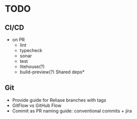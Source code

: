 # TODO

## CI/CD
  - on PR
    - lint
    - typecheck
    - sonar
    - test
    - litehouse(?)
    - build-preview(?)
    Shared deps*

## Git
 - Provide guide for Reliase branches with tags
 - GitFlow vs GitHub Flow
 - Commit as PR naming guide: conventional commits + jira
